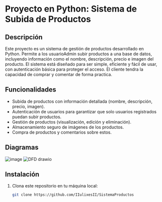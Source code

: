 # Proyecto en Python: Sistema de Subida de Productos

## Descripción

Este proyecto es un sistema de gestión de productos desarrollado en Python. Permite a los usuarioAdmin subir productos a una base de datos, incluyendo información como el nombre, descripción, precio e imagen del producto. El sistema está diseñado para ser simple, eficiente y fácil de usar, con autenticación básica para proteger el acceso.
El cliente tendra la capacidad de comprar y comentar de forma practica.

## Funcionalidades

- Subida de productos con información detallada (nombre, descripción, precio, imagen).
- Autenticación de usuarios para garantizar que solo usuarios registrados puedan subir productos.
- Gestión de productos (visualización, edición y eliminación).
- Almacenamiento seguro de imágenes de los productos.
- Compra de productos y comentarios sobre estos.

## Diagramas

![image](https://github.com/user-attachments/assets/89eb0461-0934-4a2c-9263-5d481b32728e)
![DFD drawio](https://github.com/user-attachments/assets/d5db06f3-a46e-4283-a5c6-8d675e42778a)


## Instalación

1. Clona este repositorio en tu máquina local:

   ```bash
   git clone https://github.com/IIulixesII/SistemaProductos
